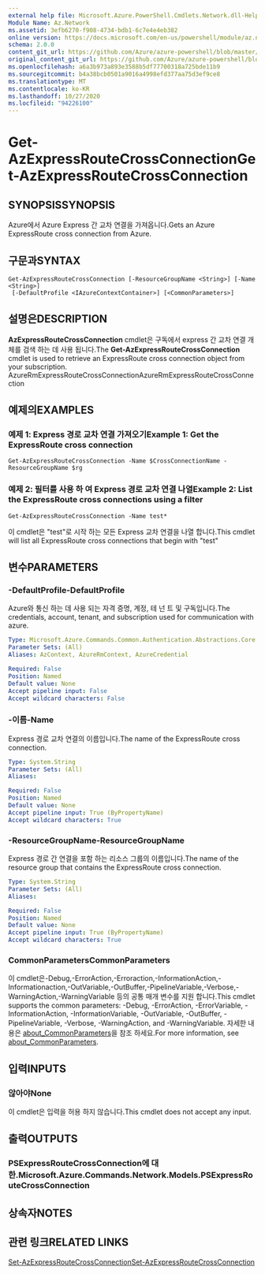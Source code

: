 ```yaml
---
external help file: Microsoft.Azure.PowerShell.Cmdlets.Network.dll-Help.xml
Module Name: Az.Network
ms.assetid: 3efb6270-f908-4734-bdb1-6c7e4e4eb382
online version: https://docs.microsoft.com/en-us/powershell/module/az.network/get-azexpressroutecrossconnection
schema: 2.0.0
content_git_url: https://github.com/Azure/azure-powershell/blob/master/src/Network/Network/help/Get-AzExpressRouteCrossConnection.md
original_content_git_url: https://github.com/Azure/azure-powershell/blob/master/src/Network/Network/help/Get-AzExpressRouteCrossConnection.md
ms.openlocfilehash: a6a3b973a893e3588b5df77700318a725bde11b9
ms.sourcegitcommit: b4a38bcb0501a9016a4998efd377aa75d3ef9ce8
ms.translationtype: MT
ms.contentlocale: ko-KR
ms.lasthandoff: 10/27/2020
ms.locfileid: "94226100"
---
```

# <span data-ttu-id="f05fc-101">Get-AzExpressRouteCrossConnection</span><span class="sxs-lookup"><span data-stu-id="f05fc-101">Get-AzExpressRouteCrossConnection</span></span>

## <span data-ttu-id="f05fc-102">SYNOPSIS</span><span class="sxs-lookup"><span data-stu-id="f05fc-102">SYNOPSIS</span></span>
<span data-ttu-id="f05fc-103">Azure에서 Azure Express 간 교차 연결을 가져옵니다.</span><span class="sxs-lookup"><span data-stu-id="f05fc-103">Gets an Azure ExpressRoute cross connection from Azure.</span></span>

## <span data-ttu-id="f05fc-104">구문과</span><span class="sxs-lookup"><span data-stu-id="f05fc-104">SYNTAX</span></span>

```
Get-AzExpressRouteCrossConnection [-ResourceGroupName <String>] [-Name <String>]
 [-DefaultProfile <IAzureContextContainer>] [<CommonParameters>]
```

## <span data-ttu-id="f05fc-105">설명은</span><span class="sxs-lookup"><span data-stu-id="f05fc-105">DESCRIPTION</span></span>
<span data-ttu-id="f05fc-106">**AzExpressRouteCrossConnection** cmdlet은 구독에서 express 간 교차 연결 개체를 검색 하는 데 사용 됩니다.</span><span class="sxs-lookup"><span data-stu-id="f05fc-106">The **Get-AzExpressRouteCrossConnection** cmdlet is used to retrieve an ExpressRoute cross connection object from your subscription.</span></span>
<span data-ttu-id="f05fc-107">AzureRmExpressRouteCrossConnection</span><span class="sxs-lookup"><span data-stu-id="f05fc-107">AzureRmExpressRouteCrossConnection</span></span>

## <span data-ttu-id="f05fc-108">예제의</span><span class="sxs-lookup"><span data-stu-id="f05fc-108">EXAMPLES</span></span>

### <span data-ttu-id="f05fc-109">예제 1: Express 경로 교차 연결 가져오기</span><span class="sxs-lookup"><span data-stu-id="f05fc-109">Example 1: Get the ExpressRoute cross connection</span></span>
```
Get-AzExpressRouteCrossConnection -Name $CrossConnectionName -ResourceGroupName $rg
```

### <span data-ttu-id="f05fc-110">예제 2: 필터를 사용 하 여 Express 경로 교차 연결 나열</span><span class="sxs-lookup"><span data-stu-id="f05fc-110">Example 2: List the ExpressRoute cross connections using a filter</span></span>
```
Get-AzExpressRouteCrossConnection -Name test*
```

<span data-ttu-id="f05fc-111">이 cmdlet은 "test"로 시작 하는 모든 Express 교차 연결을 나열 합니다.</span><span class="sxs-lookup"><span data-stu-id="f05fc-111">This cmdlet will list all ExpressRoute cross connections that begin with "test"</span></span>

## <span data-ttu-id="f05fc-112">변수</span><span class="sxs-lookup"><span data-stu-id="f05fc-112">PARAMETERS</span></span>

### <span data-ttu-id="f05fc-113">-DefaultProfile</span><span class="sxs-lookup"><span data-stu-id="f05fc-113">-DefaultProfile</span></span>
<span data-ttu-id="f05fc-114">Azure와 통신 하는 데 사용 되는 자격 증명, 계정, 테 넌 트 및 구독입니다.</span><span class="sxs-lookup"><span data-stu-id="f05fc-114">The credentials, account, tenant, and subscription used for communication with azure.</span></span>

```yaml
Type: Microsoft.Azure.Commands.Common.Authentication.Abstractions.Core.IAzureContextContainer
Parameter Sets: (All)
Aliases: AzContext, AzureRmContext, AzureCredential

Required: False
Position: Named
Default value: None
Accept pipeline input: False
Accept wildcard characters: False
```

### <span data-ttu-id="f05fc-115">-이름</span><span class="sxs-lookup"><span data-stu-id="f05fc-115">-Name</span></span>
<span data-ttu-id="f05fc-116">Express 경로 교차 연결의 이름입니다.</span><span class="sxs-lookup"><span data-stu-id="f05fc-116">The name of the ExpressRoute cross connection.</span></span>

```yaml
Type: System.String
Parameter Sets: (All)
Aliases:

Required: False
Position: Named
Default value: None
Accept pipeline input: True (ByPropertyName)
Accept wildcard characters: True
```

### <span data-ttu-id="f05fc-117">-ResourceGroupName</span><span class="sxs-lookup"><span data-stu-id="f05fc-117">-ResourceGroupName</span></span>
<span data-ttu-id="f05fc-118">Express 경로 간 연결을 포함 하는 리소스 그룹의 이름입니다.</span><span class="sxs-lookup"><span data-stu-id="f05fc-118">The name of the resource group that contains the ExpressRoute cross connection.</span></span>

```yaml
Type: System.String
Parameter Sets: (All)
Aliases:

Required: False
Position: Named
Default value: None
Accept pipeline input: True (ByPropertyName)
Accept wildcard characters: True
```

### <span data-ttu-id="f05fc-119">CommonParameters</span><span class="sxs-lookup"><span data-stu-id="f05fc-119">CommonParameters</span></span>
<span data-ttu-id="f05fc-120">이 cmdlet은-Debug,-ErrorAction,-Erroraction,-InformationAction,-Informationaction,-OutVariable,-OutBuffer,-PipelineVariable,-Verbose,-WarningAction,-WarningVariable 등의 공통 매개 변수를 지원 합니다.</span><span class="sxs-lookup"><span data-stu-id="f05fc-120">This cmdlet supports the common parameters: -Debug, -ErrorAction, -ErrorVariable, -InformationAction, -InformationVariable, -OutVariable, -OutBuffer, -PipelineVariable, -Verbose, -WarningAction, and -WarningVariable.</span></span> <span data-ttu-id="f05fc-121">자세한 내용은 [about_CommonParameters](http://go.microsoft.com/fwlink/?LinkID=113216)을 참조 하세요.</span><span class="sxs-lookup"><span data-stu-id="f05fc-121">For more information, see [about_CommonParameters](http://go.microsoft.com/fwlink/?LinkID=113216).</span></span>

## <span data-ttu-id="f05fc-122">입력</span><span class="sxs-lookup"><span data-stu-id="f05fc-122">INPUTS</span></span>

### <span data-ttu-id="f05fc-123">않아야</span><span class="sxs-lookup"><span data-stu-id="f05fc-123">None</span></span>
<span data-ttu-id="f05fc-124">이 cmdlet은 입력을 허용 하지 않습니다.</span><span class="sxs-lookup"><span data-stu-id="f05fc-124">This cmdlet does not accept any input.</span></span>

## <span data-ttu-id="f05fc-125">출력</span><span class="sxs-lookup"><span data-stu-id="f05fc-125">OUTPUTS</span></span>

### <span data-ttu-id="f05fc-126">PSExpressRouteCrossConnection에 대 한.</span><span class="sxs-lookup"><span data-stu-id="f05fc-126">Microsoft.Azure.Commands.Network.Models.PSExpressRouteCrossConnection</span></span>

## <span data-ttu-id="f05fc-127">상속자</span><span class="sxs-lookup"><span data-stu-id="f05fc-127">NOTES</span></span>

## <span data-ttu-id="f05fc-128">관련 링크</span><span class="sxs-lookup"><span data-stu-id="f05fc-128">RELATED LINKS</span></span>

[<span data-ttu-id="f05fc-129">Set-AzExpressRouteCrossConnection</span><span class="sxs-lookup"><span data-stu-id="f05fc-129">Set-AzExpressRouteCrossConnection</span></span>](Set-AzExpressRouteCrossConnection.md)